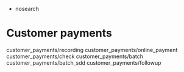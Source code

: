   - nosearch

# Customer payments

<div class="toctree" data-titlesonly="">

customer\_payments/recording customer\_payments/online\_payment
customer\_payments/check customer\_payments/batch
customer\_payments/batch\_sdd customer\_payments/followup

</div>
